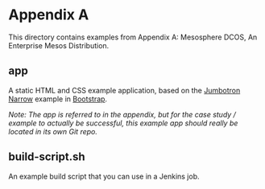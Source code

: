 # Appendix A
This directory contains examples from Appendix A: Mesosphere DCOS, An Enterprise
Mesos Distribution.

## app
A static HTML and CSS example application, based on the [Jumbotron Narrow][0]
example in [Bootstrap][1].

*Note: The app is referred to in the appendix, but for the case study / example
to actually be successful, this example app should really be located in its own
Git repo.*

## build-script.sh
An example build script that you can use in a Jenkins job.

[0]: https://getbootstrap.com
[1]: http://getbootstrap.com/examples/jumbotron-narrow/
